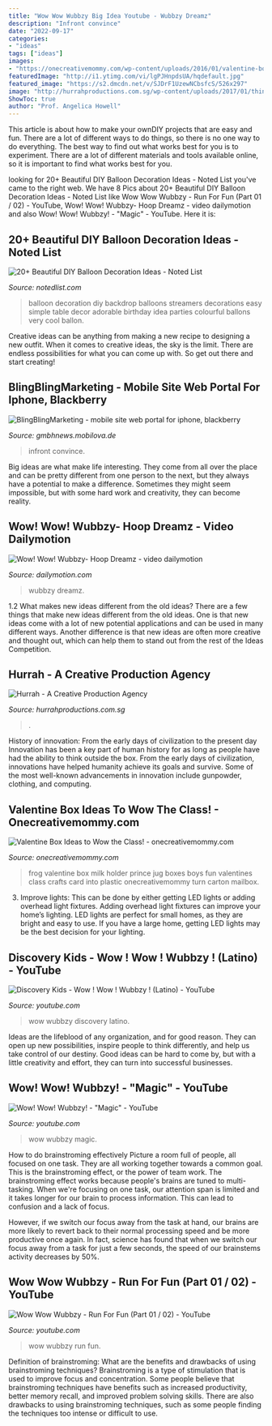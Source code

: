 ```yaml
---
title: "Wow Wow Wubbzy Big Idea Youtube - Wubbzy Dreamz"
description: "Infront convince"
date: "2022-09-17"
categories:
- "ideas"
tags: ["ideas"]
images:
- "https://onecreativemommy.com/wp-content/uploads/2016/01/valentine-box-ideas-frog-prince.jpg"
featuredImage: "http://i1.ytimg.com/vi/lgPJHnpdsUA/hqdefault.jpg"
featured_image: "https://s2.dmcdn.net/v/SJDrF1UzewNCbsfcS/526x297"
image: "http://hurrahproductions.com.sg/wp-content/uploads/2017/01/things-documentary-696x362.jpg"
ShowToc: true
author: "Prof. Angelica Howell"
---
```



This article is about how to make your ownDIY projects that are easy and fun. There are a lot of different ways to do things, so there is no one way to do everything. The best way to find out what works best for you is to experiment. There are a lot of different materials and tools available online, so it is important to find what works best for you.

	

		
looking for 20+ Beautiful DIY Balloon Decoration Ideas - Noted List you've came to the right web. We have 8 Pics about 20+ Beautiful DIY Balloon Decoration Ideas - Noted List like Wow Wow Wubbzy - Run For Fun (Part 01 / 02) - YouTube, Wow! Wow! Wubbzy- Hoop Dreamz - video dailymotion and also Wow! Wow! Wubbzy! - &quot;Magic&quot; - YouTube. Here it is:
		
    
## 20+ Beautiful DIY Balloon Decoration Ideas - Noted List

<img loading=lazy src="http://notedlist.com/wp-content/uploads/2015/07/balloon-decoration-ideas/6-balloon-decoration-ideas.jpg" onerror="this.onerror=null;this.src='https://tse4.mm.bing.net/th?id=OIP.NeRv0T_8Vrzrb4bAPt0BLAHaKw&amp;pid=15.1';" alt="20+ Beautiful DIY Balloon Decoration Ideas - Noted List">

_Source: notedlist.com_

>balloon decoration diy backdrop balloons streamers decorations easy simple table decor adorable birthday idea parties colourful ballons very cool ballon. 

	

Creative ideas can be anything from making a new recipe to designing a new outfit. When it comes to creative ideas, the sky is the limit. There are endless possibilities for what you can come up with. So get out there and start creating!

    
## BlingBlingMarketing - Mobile Site Web Portal For Iphone, Blackberry

<img loading=lazy src="http://www.convinceandconvert.com/wp-content/uploads/2017/06/7-Important-Content-Writing-Tips-for-Better-SEO.jpg" onerror="this.onerror=null;this.src='https://tse1.mm.bing.net/th?id=OIP.na9A1uDPxtRhwEWXeMhrjgHaDt&amp;pid=15.1';" alt="BlingBlingMarketing - mobile site web portal for iphone, blackberry">

_Source: gmbhnews.mobilova.de_

>infront convince. 

	

Big ideas are what make life interesting. They come from all over the place and can be pretty different from one person to the next, but they always have a potential to make a difference. Sometimes they might seem impossible, but with some hard work and creativity, they can become reality.

    
## Wow! Wow! Wubbzy- Hoop Dreamz - Video Dailymotion

<img loading=lazy src="https://s2.dmcdn.net/v/SJDrF1UzewNCbsfcS/526x297" onerror="this.onerror=null;this.src='https://tse2.mm.bing.net/th?id=OIP.XpGAiz0lPFixQKyXV7P5UQHaEL&amp;pid=15.1';" alt="Wow! Wow! Wubbzy- Hoop Dreamz - video dailymotion">

_Source: dailymotion.com_

>wubbzy dreamz. 

	

1.2 What makes new ideas different from the old ideas?
There are a few things that make new ideas different from the old ideas. One is that new ideas come with a lot of new potential applications and can be used in many different ways. Another difference is that new ideas are often more creative and thought out, which can help them to stand out from the rest of the Ideas Competition.

    
## Hurrah - A Creative Production Agency

<img loading=lazy src="http://hurrahproductions.com.sg/wp-content/uploads/2017/01/things-documentary-696x362.jpg" onerror="this.onerror=null;this.src='https://tse3.mm.bing.net/th?id=OIP.8LfmVlNhxIiW772mouSSRwHaD2&amp;pid=15.1';" alt="Hurrah - A Creative Production Agency">

_Source: hurrahproductions.com.sg_

>. 

	

History of innovation: From the early days of civilization to the present day
Innovation has been a key part of human history for as long as people have had the ability to think outside the box. From the early days of civilization, innovations have helped humanity achieve its goals and survive. Some of the most well-known advancements in innovation include gunpowder, clothing, and computing.

    
## Valentine Box Ideas To Wow The Class! - Onecreativemommy.com

<img loading=lazy src="https://onecreativemommy.com/wp-content/uploads/2016/01/valentine-box-ideas-frog-prince.jpg" onerror="this.onerror=null;this.src='https://tse1.mm.bing.net/th?id=OIP.HNzWJM1wdsefgPf2ct-l-wHaJh&amp;pid=15.1';" alt="Valentine Box Ideas to Wow the Class! - onecreativemommy.com">

_Source: onecreativemommy.com_

>frog valentine box milk holder prince jug boxes boys fun valentines class crafts card into plastic onecreativemommy turn carton mailbox. 

	

3. Improve lights: This can be done by either getting LED lights or adding overhead light fixtures.
Adding overhead light fixtures can improve your home’s lighting. LED lights are perfect for small homes, as they are bright and easy to use. If you have a large home, getting LED lights may be the best decision for your lighting.

    
## Discovery Kids - Wow ! Wow ! Wubbzy ! (Latino) - YouTube

<img loading=lazy src="https://i.ytimg.com/vi/RY0X13uMFsA/hqdefault.jpg" onerror="this.onerror=null;this.src='https://tse2.mm.bing.net/th?id=OIP.kqPY-kSAAfiS934AQLjfjAHaFj&amp;pid=15.1';" alt="Discovery Kids - Wow ! Wow ! Wubbzy ! (Latino) - YouTube">

_Source: youtube.com_

>wow wubbzy discovery latino. 

	

Ideas are the lifeblood of any organization, and for good reason. They can open up new possibilities, inspire people to think differently, and help us take control of our destiny. Good ideas can be hard to come by, but with a little creativity and effort, they can turn into successful businesses.

    
## Wow! Wow! Wubbzy! - &quot;Magic&quot; - YouTube

<img loading=lazy src="https://i.ytimg.com/vi/ji2KXZYOCX4/hqdefault.jpg" onerror="this.onerror=null;this.src='https://tse1.mm.bing.net/th?id=OIP.FU60XROhFwLqe7KqJ7lKFAHaFj&amp;pid=15.1';" alt="Wow! Wow! Wubbzy! - &quot;Magic&quot; - YouTube">

_Source: youtube.com_

>wow wubbzy magic. 

	

How to do brainstroming effectively
Picture a room full of people, all focused on one task. They are all working together towards a common goal. This is the brainstroming effect, or the power of team work.
The brainstroming effect works because people's brains are tuned to multi-tasking. When we're focusing on one task, our attention span is limited and it takes longer for our brain to process information. This can lead to confusion and a lack of focus.

However, if we switch our focus away from the task at hand, our brains are more likely to revert back to their normal processing speed and be more productive once again. In fact, science has found that when we switch our focus away from a task for just a few seconds, the speed of our brainstems activity decreases by 50%.

    
## Wow Wow Wubbzy - Run For Fun (Part 01 / 02) - YouTube

<img loading=lazy src="http://i1.ytimg.com/vi/lgPJHnpdsUA/hqdefault.jpg" onerror="this.onerror=null;this.src='https://tse3.mm.bing.net/th?id=OIP.ilnkifyu-nKJgi8U1J8CdgHaFj&amp;pid=15.1';" alt="Wow Wow Wubbzy - Run For Fun (Part 01 / 02) - YouTube">

_Source: youtube.com_

>wow wubbzy run fun. 

	

Definition of brainstroming: What are the benefits and drawbacks of using brainstroming techniques?
Brainstroming is a type of stimulation that is used to improve focus and concentration. Some people believe that brainstroming techniques have benefits such as increased productivity, better memory recall, and improved problem solving skills. There are also drawbacks to using brainstroming techniques, such as some people finding the techniques too intense or difficult to use.

